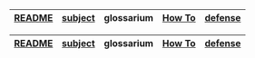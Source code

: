 | [README](README.md) | [subject](sublect_ru.md) | glossarium | [How To](howTo.md) | [defense](defense.md) |
|-|-|-|-|-|


| [README](README.md) | [subject](sublect_ru.md) | glossarium | [How To](howTo.md) | [defense](defense.md) |
|-|-|-|-|-|

